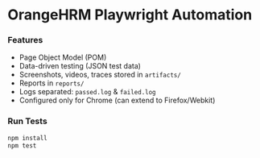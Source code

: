 # OrangeHRM Playwright Automation

### Features
- Page Object Model (POM)
- Data-driven testing (JSON test data)
- Screenshots, videos, traces stored in `artifacts/`
- Reports in `reports/`
- Logs separated: `passed.log` & `failed.log`
- Configured only for Chrome (can extend to Firefox/Webkit)

### Run Tests
```bash
npm install
npm test

